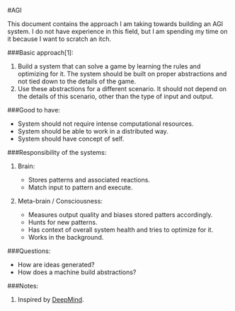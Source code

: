 #AGI

This document contains the approach I am taking towards building an AGI system. I do not have experience in this field, but I am spending my time on it because I want to scratch an itch.

###Basic approach[1]:
1. Build a system that can solve a game by learning the rules and optimizing for it. The system should be built on proper abstractions and not tied down to the details of the game.
2. Use these abstractions for a different scenario. It should not depend on the details of this scenario, other than the type of input and output. 

###Good to have:
* System should not require intense computational resources.
* System should be able to work in a distributed way.
* System should have concept of self. 

###Responsibility of the systems:
1. Brain: 
    * Stores patterns and associated reactions.
    * Match input to pattern and execute.

2. Meta-brain / Consciousness:
    * Measures output quality and biases stored patters accordingly.
    * Hunts for new patterns.
    * Has context of overall system health and tries to optimize for it.
    * Works in the background.

###Questions:
* How are ideas generated?
* How does a machine build abstractions?


###Notes:
1. Inspired by [DeepMind](https://deepmind.com/).

